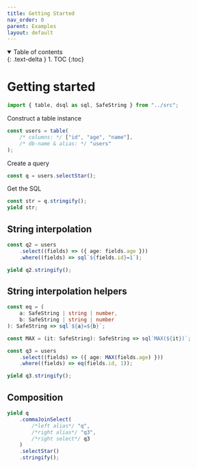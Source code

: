 ```yaml
---
title: Getting Started
nav_order: 0
parent: Examples
layout: default
---
```


<details open markdown="block">
  <summary>
    Table of contents
  </summary>
  {: .text-delta }
1. TOC
{:toc}
</details>

# Getting started

```ts eval --replacePrintedInput=../src,sql-select-ts
import { table, dsql as sql, SafeString } from "../src";
```

Construct a table instance

```ts eval
const users = table(
    /* columns: */ ["id", "age", "name"],
    /* db-name & alias: */ "users"
);
```

Create a query

```ts eval
const q = users.selectStar();
```

Get the SQL

```ts eval --yield=sql
const str = q.stringify();
yield str;
```

## String interpolation

```ts eval
const q2 = users
    .select((fields) => ({ age: fields.age }))
    .where((fields) => sql`${fields.id}=1`);
```

```ts eval --yield=sql
yield q2.stringify();
```

## String interpolation helpers

```ts eval --yield=sql
const eq = (
    a: SafeString | string | number,
    b: SafeString | string | number
): SafeString => sql`${a}=${b}`;

const MAX = (it: SafeString): SafeString => sql`MAX(${it})`;

const q3 = users
    .select((fields) => ({ age: MAX(fields.age) }))
    .where((fields) => eq(fields.id, 1));

yield q3.stringify();
```

## Composition

```ts eval --yield=sql
yield q
    .commaJoinSelect(
        /*left alias*/ "q",
        /*right alias*/ "q3",
        /*right select*/ q3
    )
    .selectStar()
    .stringify();
```
